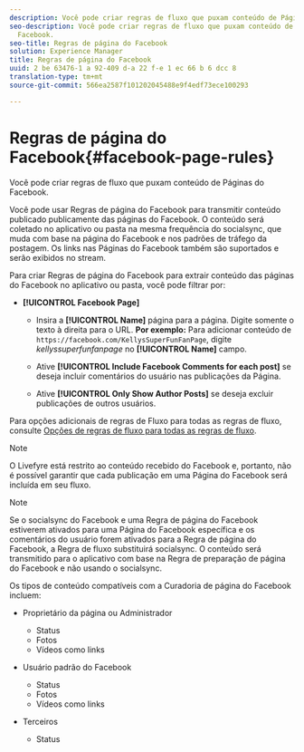 ```yaml
---
description: Você pode criar regras de fluxo que puxam conteúdo de Páginas do Facebook.
seo-description: Você pode criar regras de fluxo que puxam conteúdo de Páginas do
  Facebook.
seo-title: Regras de página do Facebook
solution: Experience Manager
title: Regras de página do Facebook
uuid: 2 be 63476-1 a 92-409 d-a 22 f-e 1 ec 66 b 6 dcc 8
translation-type: tm+mt
source-git-commit: 566ea2587f101202045488e9f4edf73ece100293

---
```



# Regras de página do Facebook{#facebook-page-rules}

Você pode criar regras de fluxo que puxam conteúdo de Páginas do Facebook.

Você pode usar Regras de página do Facebook para transmitir conteúdo publicado publicamente das páginas do Facebook. O conteúdo será coletado no aplicativo ou pasta na mesma frequência do socialsync, que muda com base na página do Facebook e nos padrões de tráfego da postagem. Os links nas Páginas do Facebook também são suportados e serão exibidos no stream.

Para criar Regras de página do Facebook para extrair conteúdo das páginas do Facebook no aplicativo ou pasta, você pode filtrar por:

* **[!UICONTROL Facebook Page]**

   * Insira a **[!UICONTROL Name]** página para a página. Digite somente o texto à direita para o URL. **Por exemplo:** Para adicionar conteúdo de `https://facebook.com/KellysSuperFunFanPage`, digite *kellyssuperfunfanpage* no **[!UICONTROL Name]** campo.

   * Ative **[!UICONTROL Include Facebook Comments for each post]** se deseja incluir comentários do usuário nas publicações da Página.
   * Ative **[!UICONTROL Only Show Author Posts]** se deseja excluir publicações de outros usuários.

Para opções adicionais de regras de Fluxo para todas as regras de fluxo, consulte [Opções de regras de fluxo para todas as regras de fluxo](../c-streams/c-stream-rule-options-for-all-stream-rules.md#c_stream_rule_options_for_all_stream_rules).

>[!NOTE]
>
>O Livefyre está restrito ao conteúdo recebido do Facebook e, portanto, não é possível garantir que cada publicação em uma Página do Facebook será incluída em seu fluxo.

>[!NOTE]
>
>Se o socialsync do Facebook e uma Regra de página do Facebook estiverem ativados para uma Página do Facebook específica e os comentários do usuário forem ativados para a Regra de página do Facebook, a Regra de fluxo substituirá socialsync. O conteúdo será transmitido para o aplicativo com base na Regra de preparação de página do Facebook e não usando o socialsync.

Os tipos de conteúdo compatíveis com a Curadoria de página do Facebook incluem:

* Proprietário da página ou Administrador

   * Status
   * Fotos
   * Vídeos como links

* Usuário padrão do Facebook

   * Status
   * Fotos
   * Vídeos como links

* Terceiros

   * Status

